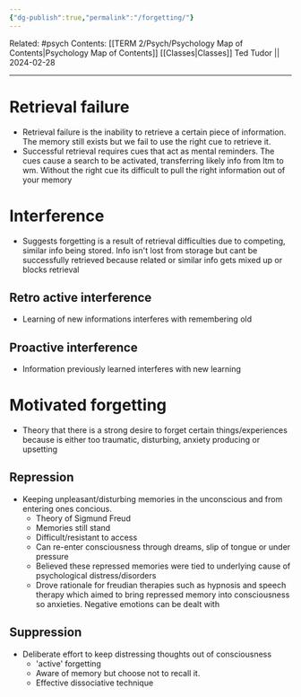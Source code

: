 ```yaml
---
{"dg-publish":true,"permalink":"/forgetting/"}
---
```


Related: #psych
Contents: [[TERM 2/Psych/Psychology Map of Contents\|Psychology Map of Contents]]
[[Classes\|Classes]]
Ted Tudor || 2024-02-28
***
# Retrieval failure
- Retrieval failure is the inability to retrieve a certain piece of information. The memory still exists but we fail to use the right cue to retrieve it. 
- Successful retrieval requires cues that act as mental reminders. The cues cause a search to be activated, transferring likely info from ltm to wm. Without the right cue its difficult to pull the right information out of your memory 

# Interference 
- Suggests forgetting is a result of retrieval difficulties due to competing, similar info being stored. Info isn't lost from storage but cant be successfully retrieved because related or similar info gets mixed up or blocks retrieval 
## Retro active interference 
- Learning of new informations interferes with remembering old 
## Proactive interference 
- Information previously learned interferes with new learning 

# Motivated forgetting
- Theory that there is a strong desire to forget certain things/experiences because is either too traumatic, disturbing, anxiety producing or upsetting
## Repression
- Keeping unpleasant/disturbing memories in the unconscious and from entering ones concious. 
	- Theory of Sigmund Freud 
	- Memories still stand
	- Difficult/resistant to access
	- Can re-enter consciousness through dreams, slip of tongue or under pressure 
	- Believed these repressed memories were tied to underlying cause of psychological distress/disorders
	- Drove rationale for freudian therapies such as hypnosis and speech therapy which aimed to bring repressed memory into consciousness so anxieties. Negative emotions can be dealt with 

## Suppression
- Deliberate effort to keep distressing thoughts out of consciousness
	- 'active' forgetting 
	- Aware of memory but choose not to recall it.
	- Effective dissociative technique 